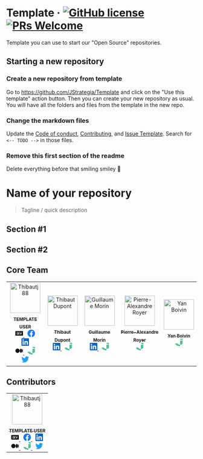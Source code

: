 # Template &middot; [![GitHub license](https://img.shields.io/badge/license-MIT-blue.svg)](LICENSE) [![PRs Welcome](https://img.shields.io/badge/PRs-welcome-brightgreen.svg)](CONTRIBUTING.md)

Template you can use to start our "Open Source" repositories.

## Starting a new repository

### Create a new repository from template

Go to https://github.com/JStrategia/Template and click on the "Use this template" action button. Then you can create your new repository as usual. You will have all the folders and files from the template in the new repo.

### Change the markdown files

Update the [Code of conduct](CODE_OF_CONDUCT.md), [Contributing](CONTRIBUTING.md), and [Issue Template](ISSUE_TEMPLATE.md). Search for `<-- TODO -->` in those files.

### Remove this first section of the readme

Delete everything before that smiling smiley 🙂

<!-- TODO -->
# Name of your repository

> Tagline / quick description

## Section #1

## Section #2

## Core Team

<table>
  <tr>
    <td align="center">
      <a href="https://github.com/Thibautj88">
        <img src="https://avatars3.githubusercontent.com/u/21313194?v=4" title="Thibautj88" width="80" height="80">
        <br />
        <sub>
          <b>TEMPLATE USER</b>
        </sub>
      </a>
      <!-- Uncomment if you need to add links 👇 -->
      <br />
      <a style="margin: .25rem; width: 26px; height: 26px;" href="" title="DEV.to">
        <img src="docs/static/icons/dev-dot-to.svg" title="Icon DEV.to" width="20" height="20">
      </a>
      <a style="margin: .25rem; width: 26px; height: 26px;" href="" title="Facebook">
        <img src="docs/static/icons/facebook.svg" title="Icon Facebook" width="20" height="20">
      </a>
      <a style="margin: .25rem; width: 26px; height: 26px;" href="" title="Linkedin">
        <img src="docs/static/icons/linkedin.svg" title="Icon Linkedin" width="20" height="20">
      </a>
      <br />
      <a style="margin: .25rem; width: 26px; height: 26px;" href="" title="Medium">
        <img src="docs/static/icons/medium.svg" title="Icon Medium" width="20" height="20">
      </a>
      <a style="margin: .25rem; width: 26px; height: 26px;" href="https://www.stratejia.ca/" title="Website Stratejia">
        <img src="docs/static/icons/stratejia.svg" title="Icon Stratejia" width="20" height="20">
      </a>
      <a style="margin: .25rem; width: 26px; height: 26px;" href="" title="Twitter">
        <img src="docs/static/icons/twitter.svg" title="Icon Twitter" width="20" height="20">
      </a>
    </td>
    <!-- Add other core team members -->
    <td align="center">
      <a href="https://github.com/Thibautj88">
        <img src="https://avatars3.githubusercontent.com/u/21313194?v=4" title="Thibaut Dupont" width="80" height="80">
        <br />
        <sub>
          <b>Thibaut Dupont</b>
        </sub>
      </a>
      <!-- Uncomment if you need to add links 👇 -->
      <br />
      <a style="margin: .25rem; width: 26px; height: 26px;" href="https://www.linkedin.com/in/thibaut-dupont-4a645363/" title="Linkedin">
        <img src="docs/static/icons/linkedin.svg" title="Icon Linkedin" width="20" height="20">
      </a>
      <a style="margin: .25rem; width: 26px; height: 26px;" href="https://www.stratejia.ca/" title="Website Stratejia">
        <img src="docs/static/icons/stratejia.svg" title="Icon Stratejia" width="20" height="20">
      </a>
    </td>
    <td align="center">
      <a href="https://github.com/g-morin">
        <img src="https://avatars.githubusercontent.com/u/78222119?s=460&v=4" title="Guillaume Morin" width="80" height="80">
        <br />
        <sub>
          <b>Guillaume Morin</b>
        </sub>
      </a>
      <!-- Uncomment if you need to add links 👇 -->
      <br />
      <a style="margin: .25rem; width: 26px; height: 26px;" href="https://www.linkedin.com/in/guillaume-morin-0ab88290" title="Linkedin">
        <img src="docs/static/icons/linkedin.svg" title="Icon Linkedin" width="20" height="20">
      </a>
      <a style="margin: .25rem; width: 26px; height: 26px;" href="https://www.stratejia.ca/" title="Website Stratejia">
        <img src="docs/static/icons/stratejia.svg" title="Icon Stratejia" width="20" height="20">
      </a>
    </td>
    <td align="center">
      <a href="https://github.com/royerpa">
        <img src="https://avatars.githubusercontent.com/u/20099706?s=460&u=04b221cef3a1398b2451605afa002990002f9936&v=4" title="Pierre-Alexandre Royer" width="80" height="80">
        <br />
        <sub>
          <b>Pierre-Alexandre Royer</b>
        </sub>
      </a>
      <!-- Uncomment if you need to add links 👇 -->
      <br />
      <a style="margin: .25rem; width: 26px; height: 26px;" href="https://www.stratejia.ca/" title="Website Stratejia">
        <img src="docs/static/icons/stratejia.svg" title="Icon Stratejia" width="20" height="20">
      </a>
    </td>
    <td align="center">
      <a href="https://github.com/yanb1">
        <img src="https://avatars.githubusercontent.com/u/64600144?s=460&v=4" title="Yan Boivin" width="80" height="80">
        <br />
        <sub>
          <b>Yan Boivin</b>
        </sub>
      </a>
      <!-- Uncomment if you need to add links 👇 -->
      <br />
      <a style="margin: .25rem; width: 26px; height: 26px;" href="https://www.stratejia.ca/" title="Website Stratejia">
        <img src="docs/static/icons/stratejia.svg" title="Icon Stratejia" width="20" height="20">
      </a>
    </td>
  </tr>
</table>

## Contributors

<table>
  <tr>
    <td align="center">
      <a href="https://github.com/Thibautj88">
        <img src="https://avatars3.githubusercontent.com/u/21313194?v=4" title="Thibautj88" width="80" height="80">
        <br />
        <sub>
          <b>TEMPLATE USER</b>
        </sub>
      </a>
      <!-- Uncomment if you need to add links 👇 -->
      <br />
      <a style="margin: .25rem; width: 26px; height: 26px;" href="" title="DEV.to">
        <img src="docs/static/icons/dev-dot-to.svg" title="Icon DEV.to" width="20" height="20">
      </a>
      <a style="margin: .25rem; width: 26px; height: 26px;" href="" title="Facebook">
        <img src="docs/static/icons/facebook.svg" title="Icon Facebook" width="20" height="20">
      </a>
      <a style="margin: .25rem; width: 26px; height: 26px;" href="" title="Linkedin">
        <img src="docs/static/icons/linkedin.svg" title="Icon Linkedin" width="20" height="20">
      </a>
      <br />
      <a style="margin: .25rem; width: 26px; height: 26px;" href="" title="Medium">
        <img src="docs/static/icons/medium.svg" title="Icon Medium" width="20" height="20">
      </a>
      <a style="margin: .25rem; width: 26px; height: 26px;" href="https://www.stratejia.ca/" title="Website Stratejia">
        <img src="docs/static/icons/stratejia.svg" title="Icon Stratejia" width="20" height="20">
      </a>
      <a style="margin: .25rem; width: 26px; height: 26px;" href="" title="Twitter">
        <img src="docs/static/icons/twitter.svg" title="Icon Twitter" width="20" height="20">
      </a>
    </td>
    <!-- Add other core team members -->
    <!--
    <td align="center">
    </td>
    -->
  </tr>
</table>

<!-- END TODO -->
